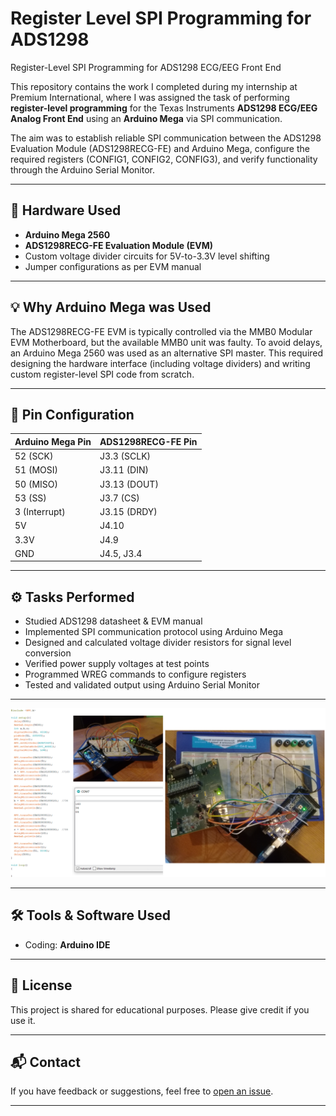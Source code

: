 # Register Level SPI Programming for ADS1298

Register-Level SPI Programming for ADS1298 ECG/EEG Front End

This repository contains the work I completed during my internship at Premium International, where I was assigned the task of performing **register-level programming** for the Texas Instruments **ADS1298 ECG/EEG Analog Front End** using an **Arduino Mega** via SPI communication.

The aim was to establish reliable SPI communication between the ADS1298 Evaluation Module (ADS1298RECG-FE) and Arduino Mega, configure the required registers (CONFIG1, CONFIG2, CONFIG3), and verify functionality through the Arduino Serial Monitor.

---

## 🔧 Hardware Used
- **Arduino Mega 2560**
- **ADS1298RECG-FE Evaluation Module (EVM)**
- Custom voltage divider circuits for 5V-to-3.3V level shifting
- Jumper configurations as per EVM manual

---

## 💡 Why Arduino Mega was Used
The ADS1298RECG-FE EVM is typically controlled via the MMB0 Modular EVM Motherboard, but the available MMB0 unit was faulty.
To avoid delays, an Arduino Mega 2560 was used as an alternative SPI master.
This required designing the hardware interface (including voltage dividers) and writing custom register-level SPI code from scratch.

---

## 🔌 Pin Configuration

| Arduino Mega Pin | ADS1298RECG-FE Pin |
|------------------|-------------------|
| 52 (SCK)         | J3.3 (SCLK)       |
| 51 (MOSI)        | J3.11 (DIN)       |
| 50 (MISO)        | J3.13 (DOUT)      |
| 53 (SS)          | J3.7 (CS)         |
| 3 (Interrupt)    | J3.15 (DRDY)      |
| 5V               | J4.10             |
| 3.3V             | J4.9              |
| GND              | J4.5, J3.4        |

---

## ⚙️ Tasks Performed
- Studied ADS1298 datasheet & EVM manual
- Implemented SPI communication protocol using Arduino Mega
- Designed and calculated voltage divider resistors for signal level conversion
- Verified power supply voltages at test points
- Programmed WREG commands to configure registers
- Tested and validated output using Arduino Serial Monitor

---

![ADS1298](ADS1298.png)

---

## 🛠 Tools & Software Used
- Coding: **Arduino IDE**

---

## 📜 License
This project is shared for educational purposes. Please give credit if you use it.

---

## 📬 Contact
If you have feedback or suggestions, feel free to [open an issue](https://github.com).

---

